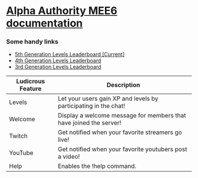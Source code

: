 # [Alpha Authority MEE6 documentation](https://github.com/Alpha-Authority/Mee6-documentation)

### Some handy links

* [5th Generation Levels Leaderboard [Current]](https://mee6.xyz/en/AlphaAuthority)
* [4th Generation Levels Leaderboard](https://mee6.xyz/leaderboard/368111424297238558)
* [3rd Generation Levels Leaderboard](https://mee6.xyz/leaderboard/352861569677262851)




|Ludicrous Feature|Description|
|-------|-----------|
|Levels|Let your users gain XP and levels by participating in the chat!|
|Welcome|Display a welcome message for members that have joined the server!|
|Twitch|Get notified when your favorite streamers go live!|
|YouTube|Get notified when your favorite youtubers post a video!|
|Help|Enables the !help command.|